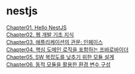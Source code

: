 # nestjs
<!DOCTYPE HTML>
<html>
  <body>
    <a href="https://www.notion.so/moondongmin/Chapter01-Hello-NestJS-6e5d39861005437ebf59117632ac5137", target="_blank">Chapter01. Hello NestJS</a><br>
    <a href="https://www.notion.so/moondongmin/Chapter02-5fd63b966c344db5be96c7c881025065", target="_blank">Chapter02. 웹 개발 기초 지식 </a><br>
    <a href="https://www.notion.so/moondongmin/Chapter-03-0c34e5666d89425a98da2db6b0554aa8", target="_blank">Chapter03. 애플리케이션의 관문: 인페이스 </a><br>
    <a href="https://www.notion.so/moondongmin/Chapter-04-2a88787647a44725a2bf30c93317c501", target="_blank">Chapter04. 핵심 도메인 로직을 포함하는 프바로바이더 </a><br>
    <a href="https://www.notion.so/moondongmin/Chapter-05-SW-d2cbfab1bd3243c381f10808b3b0d374?pvs=4", target="_blank">Chapter05. SW 복잡도를 낮추기 위한 모듈 설계 </a><br>
    <a href="https://www.notion.so/moondongmin/Chapter-06-7125ca2618d043219622c40831bd3c46", target="_blank">Chapter06. 동적 모듈을 활용한 환경 변수 구성 </a><br>
    
    
  
   <body>
<html> 